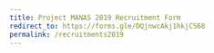 ```yaml
---
title: Project MANAS 2019 Recruitment Form
redirect_to: https://forms.gle/DQjnwcAkj1hkjCS68
permalink: /recruitments2019
---
```

